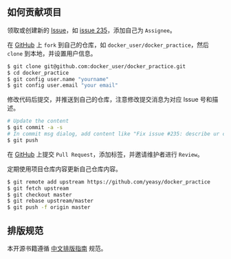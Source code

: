 ## 如何贡献项目

领取或创建新的 [Issue](https://github.com/yeasy/docker_practice/issues)，如 [issue 235](https://github.com/yeasy/docker_practice/issues/235)，添加自己为 `Assignee`。

在 [GitHub](https://github.com/yeasy/docker_practice/fork) 上 `fork` 到自己的仓库，如 `docker_user/docker_practice`，然后 `clone` 到本地，并设置用户信息。

```bash
$ git clone git@github.com:docker_user/docker_practice.git
$ cd docker_practice
$ git config user.name "yourname"
$ git config user.email "your email"
```

修改代码后提交，并推送到自己的仓库，注意修改提交消息为对应 Issue 号和描述。

```bash
# Update the content
$ git commit -a -s
# In commit msg dialog, add content like "Fix issue #235: describe ur change"
$ git push
```

在 [GitHub](https://github.com/yeasy/docker_practice/pulls) 上提交 `Pull Request`，添加标签，并邀请维护者进行 `Review`。

定期使用项目仓库内容更新自己仓库内容。

```bash
$ git remote add upstream https://github.com/yeasy/docker_practice
$ git fetch upstream
$ git checkout master
$ git rebase upstream/master
$ git push -f origin master
```

## 排版规范

本开源书籍遵循 [中文排版指南](https://github.com/mzlogin/chinese-copywriting-guidelines) 规范。
